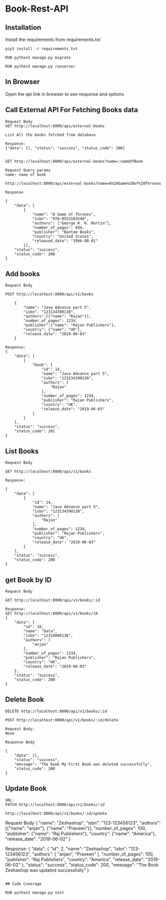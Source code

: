 # Book-Rest-API

## Installation
Install the requirements from requirements.txt
```
pip3 install -r requirements.txt

RUN python3 manage.py migrate

RUN python3 manage.py runserver
```

## In Browser
Open the api link in browser to see response and options

## Call External API For Fetching Books data

```
Request Body
GET http://localhost:8000/api/external-books

List All the books fetched from database

Response:
{"data": [], "status": "success", "status_code": 200}


GET http://localhost:8000/api/external-books?name=:nameOfBook

Request Query params 
name: name of book

http://localhost:8000/api/external-books?name=A%20Game%20of%20Thrones

Response

{
    "data": [
        {
            "name": "A Game of Thrones", 
            "isbn": "978-0553103540", 
            "authors": ["George R. R. Martin"], 
            "number_of_pages": 694, 
            "publisher": "Bantam Books", 
            "country": "United States", 
            "released_date": "1996-08-01"
        }], 
    "status": "success", 
    "status_code": 200
}
```

## Add books 
```
Request Body

POST http://localhost:8000/api/v1/books

	{
        "name": "Java Advance part 5",
        "isbn": "123134390138",
        "authors":[{"name": "Rajan"}],
        "number_of_pages": 1234,
        "publisher":{"name": "Rajan Publishers"},
        "country": {"name": "UK"},
        "release_date": "2019-06-03"
    }

Response:
{
    "data": [
        {
            "book": {
                "id": 14,
                "name": "Java Advance part 5",
                "isbn": "123134390138",
                "authors": [
                    "Rajan"
                ],
                "number_of_pages": 1234,
                "publisher": "Rajan Publishers",
                "country": "UK",
                "release_date": "2019-06-03"
            }
        }
    ],
    "status": "success",
    "status_code": 201
}
```


## List Books
```
Request Body

GET http://localhost:8000/api/v1/books

Response:

{
    "data": [
        {
            "id": 14,
            "name": "Java Advance part 5",
            "isbn": "123134390138",
            "authors": [
                "Rajan"
            ],
            "number_of_pages": 1234,
            "publisher": "Rajan Publishers",
            "country": "UK",
            "release_date": "2019-06-03"
        }
    ],
    "status": "success",
    "status_code": 200
}
```

## get Book by ID

```
Request Body

GET http://localhost:8000/api/v1/books/:id

Response:
GET http://localhost:8000/api/v1/books/16
{
    "data": {
        "id": 16,
        "name": "Data",
        "isbn": "12310000138",
        "authors": [
            "anjan"
        ],
        "number_of_pages": 1234,
        "publisher": "Rajan Publishers",
        "country": "UK",
        "release_date": "2019-06-03"
    },
    "status": "success",
    "status_code": 200
}
```

## Delete Book
```
DELETE http://localhost:8000/api/v1/books/:id

POST http://localhost:8000/api/v1/books/:id/delete

Request Body:
None

Response Body

{
    "data": [],
    "status": "success",
    "message": "The book My First Book was deleted successfully",
    "status_code": 200
}

```

## Update Book
```
URL: 
PATCH http://localhost:8000/api/v1/books/:id

http://localhost:8000/api/v1/books/:id/update
```
Request Body
   {
        "name": "Zeshashop",
        "isbn": "123-123456123",
        "authors":[{"name": "anjan"}, {"name": "Praveen"}],
        "number_of_pages": 100,
        "publisher": {"name": "Raj Publishers"},
        "country": {"name": "America"},
        "release_date": "2019-06-02"
    }

Response:
{
    "data": {
        "id": 2,
        "name": "Zeshashop",
        "isbn": "123-123456123",
        "authors": [
            "anjan",
            "Praveen"
        ],
        "number_of_pages": 100,
        "publisher": "Raj Publishers",
        "country": "America",
        "release_date": "2019-06-02"
    },
    "status": "success",
    "status_code": 200,
    "message": "The Book Zeshashop was updated successfully"
}
```

## Code Coverage

RUN python3 manage.py test
